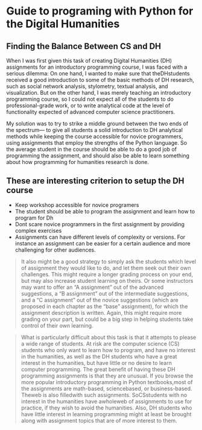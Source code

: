 # Guide to programing with Python for the Digital Humanities

## Finding the Balance Between CS and DH
When I was first given this task of creating Digital Humanities (DH) assignments for an introductory programming course, I was faced with a serious dilemma: On one hand, I wanted to make sure that theDHstudents received a good introduction to some of the basic methods of DH research, such as social network analysis, stylometry, textual analysis, and visualization. But on the other hand, I was merely teaching an introductory programming course, so I could not expect all of the students to do professional-grade work, or to write analytical code at the level of functionality expected of advanced computer science practitioners.

My solution was to try to strike a middle ground between the two ends of the spectrum— to give all students a solid introduction to DH analytical methods while keeping the course accessible for novice programmers, using assignments that employ the strengths of the Python language. So the average student in the course should be able to do a good job of programming the assignment, and should also be able to learn something about how programming for humanities research is done.

## These are interesting criterion to setup the DH course
- Keep workshop accessible for novice programers
- The student should be able to program the assignment and learn how to program for Dh
- Dont scare novice programmers in the first assignment by providing complex exercises
- Assignments can have different levels of complexity or versions. For instance an assignment can be easier for a certain audience and more challenging for other audiences.

> It also might be a good strategy to simply ask the students which level of assignment they would like to do, and let them seek out their own challenges. This might require a longer grading process on your end, but may also increase student learning on theirs. Or some instructors may want to offer an “A assignment” out of the advanced suggestions, a “B assignment” out of the intermediate suggestions, and a “C assignment” out of the novice suggestions (which are proposed in each chapter as the “base” assignment), for which the assignment description is written. Again, this might require more grading on your part, but could be a big step in helping students
take control of their own learning.

> What is particularly difficult about this task is that it attempts to please a wide range of students. At risk are the computer science (CS) students who only want to learn how to program, and have no interest in the humanities, as well as the DH students who have a great interest in the humanities, but have little or no desire to learn computer programming. The great benefit of having these DH programming assignments is that they are unusual. If you browse the more popular introductory programming in Python textbooks,most of the assignments are math-based, sciencebased, or business-based. Theweb is also filledwith such assignments. SoCSstudents with no interest in the humanities have awholeweb of assignments to use for practice, if they wish to avoid the humanities. Also, DH students who have little interest in learning programming might at least be brought along with assignment topics that are of more interest to them.